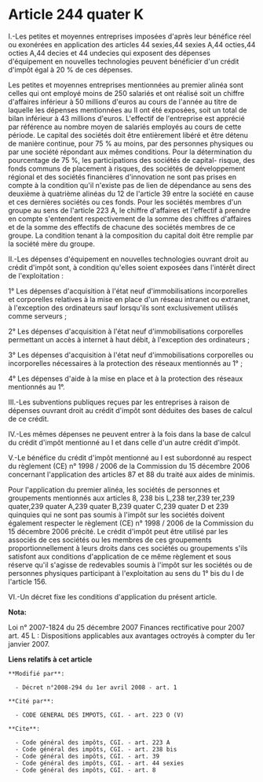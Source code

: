 # Article 244 quater K

I.-Les petites et moyennes entreprises imposées d'après leur bénéfice réel ou exonérées en application des articles 44
sexies,44 sexies A,44 octies,44 octies A,44 decies et 44 undecies qui exposent des dépenses d'équipement en nouvelles
technologies peuvent bénéficier d'un crédit d'impôt égal à 20 % de ces dépenses. 

Les petites et moyennes entreprises mentionnées au premier alinéa sont celles qui ont employé moins de 250 salariés et ont
réalisé soit un chiffre d'affaires inférieur à 50 millions d'euros au cours de l'année au titre de laquelle les dépenses
mentionnées au II ont été exposées, soit un total de bilan inférieur à 43 millions d'euros. L'effectif de l'entreprise est
apprécié par référence au nombre moyen de salariés employés au cours de cette période. Le capital des sociétés doit être
entièrement libéré et être détenu de manière continue, pour 75 % au moins, par des personnes physiques ou par une société
répondant aux mêmes conditions. Pour la détermination du pourcentage de 75 %, les participations des sociétés de capital-
risque, des fonds communs de placement à risques, des sociétés de développement régional et des sociétés financières
d'innovation ne sont pas prises en compte à la condition qu'il n'existe pas de lien de dépendance au sens des deuxième à
quatrième alinéas du 12 de l'article 39 entre la société en cause et ces dernières sociétés ou ces fonds. Pour les sociétés
membres d'un groupe au sens de l'article 223 A, le chiffre d'affaires et l'effectif à prendre en compte s'entendent
respectivement de la somme des chiffres d'affaires et de la somme des effectifs de chacune des sociétés membres de ce groupe.
La condition tenant à la composition du capital doit être remplie par la société mère du groupe. 

II.-Les dépenses d'équipement en nouvelles technologies ouvrant droit au crédit d'impôt sont, à condition qu'elles soient
exposées dans l'intérêt direct de l'exploitation : 

1° Les dépenses d'acquisition à l'état neuf d'immobilisations incorporelles et corporelles relatives à la mise en place d'un
réseau intranet ou extranet, à l'exception des ordinateurs sauf lorsqu'ils sont exclusivement utilisés comme serveurs ; 

2° Les dépenses d'acquisition à l'état neuf d'immobilisations corporelles permettant un accès à internet à haut débit, à
l'exception des ordinateurs ; 

3° Les dépenses d'acquisition à l'état neuf d'immobilisations corporelles ou incorporelles nécessaires à la protection des
réseaux mentionnés au 1° ; 

4° Les dépenses d'aide à la mise en place et à la protection des réseaux mentionnés au 1°. 

III.-Les subventions publiques reçues par les entreprises à raison de dépenses ouvrant droit au crédit d'impôt sont déduites
des bases de calcul de ce crédit. 

IV.-Les mêmes dépenses ne peuvent entrer à la fois dans la base de calcul du crédit d'impôt mentionné au I et dans celle d'un
autre crédit d'impôt. 

V.-Le bénéfice du crédit d'impôt mentionné au I est subordonné au respect du règlement (CE) n° 1998 / 2006 de la Commission
du 15 décembre 2006 concernant l'application des articles 87 et 88 du traité aux aides de minimis. 

Pour l'application du premier alinéa, les sociétés de personnes et groupements mentionnés aux articles 8,
238 bis L,238 ter,239 ter,239 quater,239 quater A,239 quater B,239 quater C,239 quater D et 239 quinquies qui ne sont pas
soumis à l'impôt sur les sociétés doivent également respecter le règlement (CE) n° 1998 / 2006 de la Commission du 15
décembre 2006 précité. Le crédit d'impôt peut être utilisé par les associés de ces sociétés ou les membres de ces groupements
proportionnellement à leurs droits dans ces sociétés ou groupements s'ils satisfont aux conditions d'application de ce même
règlement et sous réserve qu'il s'agisse de redevables soumis à l'impôt sur les sociétés ou de personnes physiques
participant à l'exploitation au sens du 1° bis du I de l'article 156. 

VI.-Un décret fixe les conditions d'application du présent article.

**Nota:**

Loi n° 2007-1824 du 25 décembre 2007 Finances rectificative pour 2007 art. 45 L : Dispositions applicables aux avantages
octroyés à compter du 1er janvier 2007.

**Liens relatifs à cet article**

	**Modifié par**:

	  - Décret n°2008-294 du 1er avril 2008 - art. 1

	**Cité par**:

	  - CODE GENERAL DES IMPOTS, CGI. - art. 223 O (V)

	**Cite**:

	  - Code général des impôts, CGI. - art. 223 A
	  - Code général des impôts, CGI. - art. 238 bis
	  - Code général des impôts, CGI. - art. 39
	  - Code général des impôts, CGI. - art. 44 sexies
	  - Code général des impôts, CGI. - art. 8
